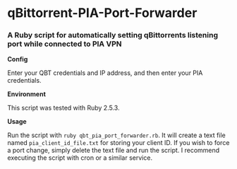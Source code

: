 # qBittorrent-PIA-Port-Forwarder

### A Ruby script for automatically setting qBittorrents listening port while connected to PIA VPN

**Config**

Enter your QBT credentials and IP address, and then enter your PIA credentials.

**Environment**

This script was tested with Ruby 2.5.3.

**Usage**

Run the script with `ruby qbt_pia_port_forwarder.rb`. It will create a text file named `pia_client_id_file.txt` for storing your client ID. If you wish to force a port change, simply delete the text file and run the script. I recommend executing the script with cron or a similar service.
